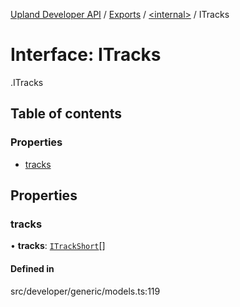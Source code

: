 [Upland Developer API](../README.md) / [Exports](../modules.md) / [<internal\>](../modules/internal_.md) / ITracks

# Interface: ITracks

[<internal>](../modules/internal_.md).ITracks

## Table of contents

### Properties

- [tracks](internal_.ITracks.md#tracks)

## Properties

### tracks

• **tracks**: [`ITrackShort`](internal_.ITrackShort.md)[]

#### Defined in

src/developer/generic/models.ts:119
